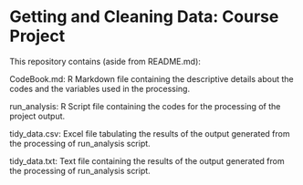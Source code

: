 # Getting and Cleaning Data: Course Project

This repository contains (aside from README.md):

CodeBook.md: R Markdown file containing the descriptive details about the codes and the variables used in the processing.

run_analysis: R Script file containing the codes for the processing of the project output.

tidy_data.csv: Excel file tabulating the results of the output generated from the processing of run_analysis script.

tidy_data.txt: Text file containing the results of the output generated from the processing of run_analysis script.

